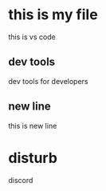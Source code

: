 # this is my file

this is vs code


## dev tools

dev tools for developers

## new line

this is new line

# disturb

discord